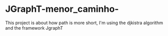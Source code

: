 # JGraphT-menor_caminho-
This project is about how path is more short, I'm using the djkistra algorithm and the framework JgraphT
